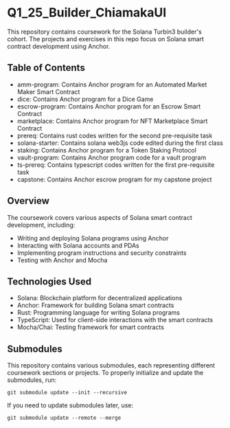 # Q1_25_Builder_ChiamakaUI
This repository contains coursework for the Solana Turbin3 builder's cohort. The projects and exercises in this repo focus on Solana smart contract development using Anchor.

## Table of Contents
* amm-program: Contains Anchor program for an Automated Market Maker Smart Contract
* dice: Contains Anchor program for a Dice Game
* escrow-program: Contains Anchor program for an Escrow Smart Contract
* marketplace: Contains Anchor program for NFT Marketplace Smart Contract
* prereq: Contains rust codes written for the second pre-requisite task
* solana-starter: Contains solana web3js code edited during the first class
* staking: Contains Anchor program for a Token Staking Protocol
* vault-program: Contains Anchor program code for a vault program
* ts-prereq: Contains typescript codes written for the first pre-requisite task
* capstone: Contains Anchor escrow program for my capstone project

## Overview

The coursework covers various aspects of Solana smart contract development, including:

* Writing and deploying Solana programs using Anchor
* Interacting with Solana accounts and PDAs
* Implementing program instructions and security constraints
* Testing with Anchor and Mocha


## Technologies Used

* Solana: Blockchain platform for decentralized applications
* Anchor: Framework for building Solana smart contracts
* Rust: Programming language for writing Solana programs
* TypeScript: Used for client-side interactions with the smart contracts
* Mocha/Chai: Testing framework for smart contracts

## Submodules

This repository contains various submodules, each representing different coursework sections or projects. To properly initialize and update the submodules, run:

```
git submodule update --init --recursive
```

If you need to update submodules later, use:
```
git submodule update --remote --merge
```






